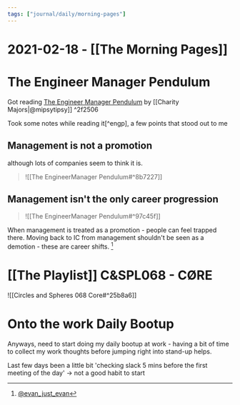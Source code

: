 ```yaml
---
tags: ["journal/daily/morning-pages"]
---
```


# 2021-02-18 - [[The Morning Pages]]


# The Engineer Manager Pendulum

Got reading [The Engineer Manager Pendulum](https://charity.wtf/2017/05/11/the-engineer-manager-pendulum/) by [[Charity Majors|@mipsytipsy]]  ^2f2506

Took some notes while reading it[^engp],  a few points that stood out to me

[^1engp]:[[The EngineerManager Pendulum]]

## Management is not a promotion

although lots of companies seem to think it is.

> ![[The EngineerManager Pendulum#^8b7227]]

## Management isn't the only career progression 


> ![[The EngineerManager Pendulum#^97c45f]]

When management is treated as a promotion - people can feel trapped there. Moving back to IC from management shouldn't be seen as a demotion - these are career shifts. [^justevan1]

[^justevan1]: [@evan_just_evan](https://twitter.com/evan_just_evan/status/1362385115297505280)

# [[The Playlist]] C&SPL068 - CØRE


![[Circles and Spheres 068 Core#^25b8a6]]

# Onto the work Daily Bootup 

Anyways, need to start doing my daily bootup at work - having a bit of time to collect my work thoughts before jumping right into stand-up helps.

Last few days been a little bit 'checking slack 5 mins before the first meeting of the day' -> not a good habit to start
